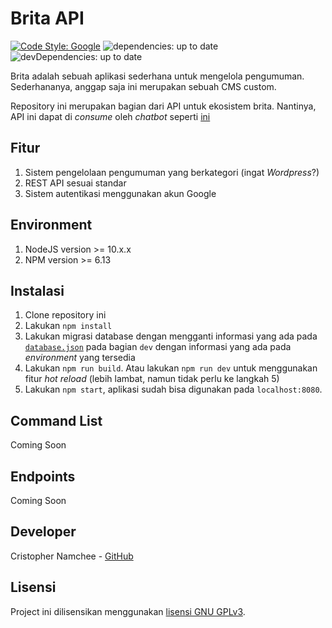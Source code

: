 # Brita API

[![Code Style: Google](https://img.shields.io/badge/code%20style-google-blueviolet.svg)](https://github.com/google/gts) ![dependencies: up to date](https://img.shields.io/david/namchee/brita) ![devDependencies: up to date](https://img.shields.io/david/dev/namchee/brita)

Brita adalah sebuah aplikasi sederhana untuk mengelola pengumuman. Sederhananya, anggap saja ini merupakan sebuah CMS custom.

Repository ini merupakan bagian dari API untuk ekosistem brita. Nantinya, API ini dapat di _consume_ oleh _chatbot_ seperti [ini](https://github.com/Namchee/brita-line-channel)

## Fitur

1. Sistem pengelolaan pengumuman yang berkategori (ingat _Wordpress_?)
2. REST API sesuai standar
3. Sistem autentikasi menggunakan akun Google

## Environment

1. NodeJS version >= 10.x.x
2. NPM version >= 6.13

## Instalasi

1. Clone repository ini
2. Lakukan `npm install`
3. Lakukan migrasi database dengan mengganti informasi yang ada pada [`database.json`](database.json) pada bagian `dev` dengan informasi yang ada pada _environment_ yang tersedia
4. Lakukan `npm run build`. Atau lakukan `npm run dev` untuk menggunakan fitur _hot reload_ (lebih lambat, namun tidak perlu ke langkah 5)
5. Lakukan `npm start`, aplikasi sudah bisa digunakan pada `localhost:8080`.

## Command List

Coming Soon

## Endpoints

Coming Soon

## Developer

Cristopher Namchee - [GitHub](https://github.com/Namchee)

## Lisensi

Project ini dilisensikan menggunakan [lisensi GNU GPLv3](LICENSE).

